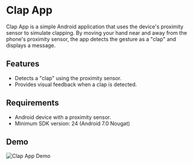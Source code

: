# Clap App

Clap App is a simple Android application that uses the device's proximity sensor to simulate clapping. 
By moving your hand near and away from the phone's proximity sensor, the app detects the gesture as a "clap" and displays a message.

## Features
- Detects a "clap" using the proximity sensor.
- Provides visual feedback when a clap is detected.

## Requirements
- Android device with a proximity sensor.
- Minimum SDK version: 24 (Android 7.0 Nougat)

## Demo
![Clap App Demo](/assets/Demo.gif)